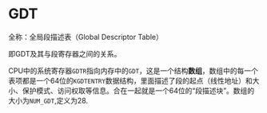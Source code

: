 # GDT

全称：全局段描述表（Global Descriptor Table）

即GDT及其与段寄存器之间的关系。

CPU中的系统寄存器`GDTR`指向内存中的`GDT`，这是一个结构**数组**，数组中的每一个表项都是一个64位的`KGDTENTRY`数据结构，里面描述了段的起点（线性地址）和大小、保护模式、访问权取等信息。合在一起就是一个64位的“段描述块”。数组的大小为`NUM_GDT`,定义为28.


